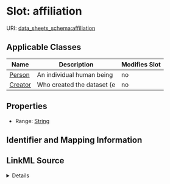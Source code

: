 

# Slot: affiliation

URI: [data_sheets_schema:affiliation](https://w3id.org/bridge2ai/data-sheets-schema/affiliation)



<!-- no inheritance hierarchy -->





## Applicable Classes

| Name | Description | Modifies Slot |
| --- | --- | --- |
| [Person](Person.md) | An individual human being |  no  |
| [Creator](Creator.md) | Who created the dataset (e |  no  |







## Properties

* Range: [String](String.md)





## Identifier and Mapping Information








## LinkML Source

<details>
```yaml
name: affiliation
alias: affiliation
domain_of:
- Person
- Creator
range: string

```
</details>
